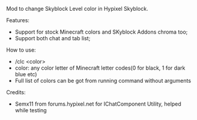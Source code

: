 Mod to change Skyblock Level color in Hypixel Skyblock.

Features:
<ul>

  <li>Support for stock Minecraft colors and SKyblock Addons chroma too; </li>
  
  <li>Support both chat and tab list; </li>

</ul>
How to use: 
<ul>

   <li>/clc 	&lt;color&gt; </li>

   <li>color: any color letter of Minecraft letter codes(0 for black, 1 for dark blue etc)</li>

   <li>Full list of colors can be got from running command without arguments</li>

</ul>
Credits:
<ul>

  <li>Semx11 from forums.hypixel.net for IChatComponent Utility, helped while testing</li>

</ul>
